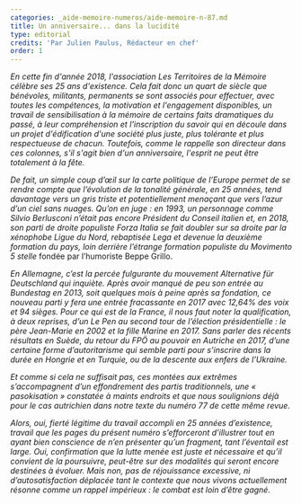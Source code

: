 ```yaml
---
categories: _aide-memoire-numeros/aide-memoire-n-87.md
title: Un anniversaire... dans la lucidité
type: editorial
credits: 'Par Julien Paulus, Rédacteur en chef'
order: 1
---
```

_En cette fin d'année 2018, l'association Les Territoires de la Mémoire célèbre ses 25 ans d'existence. Cela fait donc un quart de siècle que bénévoles, militants, permanents se sont associés pour effectuer, avec toutes les compétences, la motivation et l'engagement disponibles, un travail de sensibilisation à la mémoire de certains faits dramatiques du passé, à leur compréhension et l'inscription du savoir qui en découle dans un projet d'édification d'une société plus juste, plus tolérante et plus respectueuse de chacun. Toutefois, comme le rappelle son directeur dans ces colonnes, s'il s'agit bien d'un anniversaire, l'esprit ne peut être totalement à la fête._

_De fait, un simple coup d’œil sur la carte politique de l’Europe permet de se rendre compte que l’évolution de la tonalité générale, en 25 années, tend davantage vers un gris triste et potentiellement menaçant que vers l’azur d’un ciel sans nuages. Qu’on en juge : en 1993, un personnage comme Silvio Berlusconi n’était pas encore Président du Conseil italien et, en 2018, son parti de droite populiste Forza Italia se fait doubler sur sa droite par la xénophobe Ligue du Nord, rebaptisée Lega et devenue la deuxième formation du pays, loin derrière l’étrange formation populiste du Movimento 5 stelle_ fondée par l’humoriste Beppe Grillo.

_En Allemagne, c’est la percée fulgurante du mouvement _Alternative für Deutschland_ qui inquiète. Après avoir manqué de peu son entrée au _Bundestag_ en 2013, soit quelques mois à peine après sa fondation, ce nouveau parti y fera une entrée fracassante en 2017 avec 12,64% des voix et 94 sièges. Pour ce qui est de la France, il nous faut noter la qualification, à deux reprises, d’un Le Pen au second tour de l’élection présidentielle : le père Jean-Marie en 2002 et  la fille Marine en 2017. Sans parler des récents résultats en Suède, du retour du FPÖ au pouvoir en Autriche en 2017, d’une certaine forme d’autoritarisme qui semble parti pour s’inscrire dans la durée en Hongrie et en Turquie, ou de la descente aux enfers de l’Ukraine._

_Et comme si cela ne suffisait pas, ces montées aux extrêmes s’accompagnent d’un effondrement des partis traditionnels, une « pasokisation » constatée à maints endroits et que nous soulignions déjà pour le cas autrichien dans notre texte du numéro 77 de cette même revue._

_Alors, oui, fierté légitime du travail accompli en 25 années d’existence, travail que les pages du présent numéro s’efforceront d’illustrer tout en ayant bien conscience de n’en présenter qu’un fragment, tant l’éventail est large. Oui, confirmation que la lutte menée est juste et nécessaire et qu’il convient de la poursuivre, peut-être sur des modalités qui seront encore destinées à évoluer. Mais non, pas de réjouissance excessive, ni d’autosatisfaction déplacée tant le contexte que nous vivons actuellement résonne comme un rappel impérieux : le combat est loin d’être gagné._
